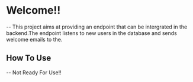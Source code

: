 # Welcome!!

-- This project aims at providing an endpoint that can be intergrated in the backend.The endpoint listens to new users in the database and sends welcome emails to the.

## How To Use
-- Not Ready For Use!!
